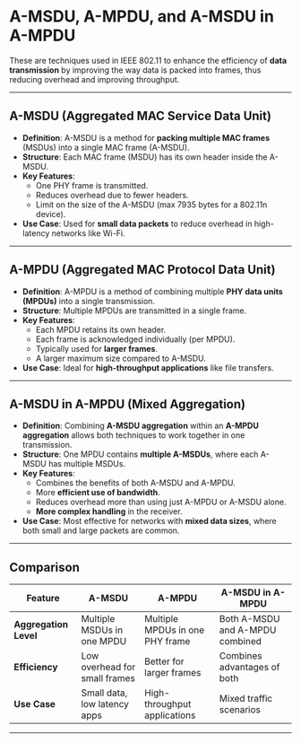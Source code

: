 # A-MSDU, A-MPDU, and A-MSDU in A-MPDU

These are techniques used in IEEE 802.11 to enhance the efficiency of **data transmission** by improving the way data is packed into frames, thus reducing overhead and improving throughput.

---

## **A-MSDU (Aggregated MAC Service Data Unit)**

- **Definition**: A-MSDU is a method for **packing multiple MAC frames** (MSDUs) into a single MAC frame (A-MSDU).
- **Structure**: Each MAC frame (MSDU) has its own header inside the A-MSDU.
- **Key Features**:
  - One PHY frame is transmitted.
  - Reduces overhead due to fewer headers.
  - Limit on the size of the A-MSDU (max 7935 bytes for a 802.11n device).
- **Use Case**: Used for **small data packets** to reduce overhead in high-latency networks like Wi-Fi.

---

## **A-MPDU (Aggregated MAC Protocol Data Unit)**

- **Definition**: A-MPDU is a method of combining multiple **PHY data units (MPDUs)** into a single transmission.
- **Structure**: Multiple MPDUs are transmitted in a single frame.
- **Key Features**:
  - Each MPDU retains its own header.
  - Each frame is acknowledged individually (per MPDU).
  - Typically used for **larger frames**.
  - A larger maximum size compared to A-MSDU.
- **Use Case**: Ideal for **high-throughput applications** like file transfers.

---

## **A-MSDU in A-MPDU (Mixed Aggregation)**

- **Definition**: Combining **A-MSDU aggregation** within an **A-MPDU aggregation** allows both techniques to work together in one transmission.
- **Structure**: One MPDU contains **multiple A-MSDUs**, where each A-MSDU has multiple MSDUs.
- **Key Features**:
  - Combines the benefits of both A-MSDU and A-MPDU.
  - More **efficient use of bandwidth**.
  - Reduces overhead more than using just A-MPDU or A-MSDU alone.
  - **More complex handling** in the receiver.
- **Use Case**: Most effective for networks with **mixed data sizes**, where both small and large packets are common.

---

## **Comparison**

| Feature           | A-MSDU                      | A-MPDU                     | A-MSDU in A-MPDU           |
|-------------------|-----------------------------|----------------------------|----------------------------|
| **Aggregation Level** | Multiple MSDUs in one MPDU | Multiple MPDUs in one PHY frame | Both A-MSDU and A-MPDU combined |
| **Efficiency**    | Low overhead for small frames | Better for larger frames    | Combines advantages of both |
| **Use Case**      | Small data, low latency apps | High-throughput applications | Mixed traffic scenarios     |

---
